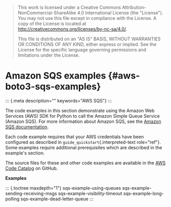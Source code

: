 > This work is licensed under a Creative Commons
> Attribution-NonCommercial-ShareAlike 4.0 International License (the
> \"License\"). You may not use this file except in compliance with the
> License. A copy of the License is located at
> <http://creativecommons.org/licenses/by-nc-sa/4.0/>.
>
> This file is distributed on an \"AS IS\" BASIS, WITHOUT WARRANTIES OR
> CONDITIONS OF ANY KIND, either express or implied. See the License for
> the specific language governing permissions and limitations under the
> License.

# Amazon SQS examples {#aws-boto3-sqs-examples}

::: {.meta description="" keywords="AWS SQS"}
:::

The code examples in this section demonstrate using the Amazon Web
Services (AWS) SDK for Python to call the Amazon Simple Queue Service
(Amazon SQS). For more information about Amazon SQS, see the [Amazon SQS
documentation](http://aws.amazon.com/documentation/sqs/).

Each code example requires that your AWS credentials have been
configured as described in `guide_quickstart`{.interpreted-text
role="ref"}. Some examples require additional prerequisites which are
described in the example\'s section.

The source files for these and other code examples are available in the
[AWS Code
Catalog](https://github.com/awsdocs/aws-doc-sdk-examples/tree/master/python/example_code)
on GitHub.

**Examples**

::: {.toctree maxdepth="1"}
sqs-example-using-queues sqs-example-sending-receiving-msgs
sqs-example-visibility-timeout sqs-example-long-polling
sqs-example-dead-letter-queue
:::
